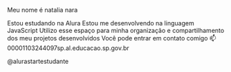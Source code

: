 Meu nome é natalia nara

Estou estudando na Alura
Estou me desenvolvendo na linguagem JavaScript
Utilizo esse espaço para minha organização e compartilhamento dos meu projetos desenvolvidos
Você pode entrar em contato comigo 📫
00001103244097sp.al.educacao.sp.gov.br

@alurastartestudante

